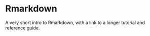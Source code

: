# Rmarkdown

A very short intro to Rmarkdown, with a link to a longer tutorial and reference guide.
